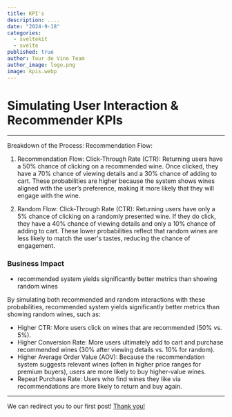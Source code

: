 ```yaml
---
title: KPI's
description: ....
date: "2024-9-18"
categories:
  - sveltekit
  - svelte
published: true
author: Tour de Vino Team
author_image: logo.png
image: kpis.webp
---
```


# Simulating User Interaction & Recommender KPIs

---

Breakdown of the Process:
Recommendation Flow:

1. Recommendation Flow:
   Click-Through Rate (CTR):
   Returning users have a 50% chance of clicking on a recommended wine.
   Once clicked, they have a 70% chance of viewing details and a 30% chance of adding to cart.
   These probabilities are higher because the system shows wines aligned with the user’s preference, making it more likely that they will engage with the wine.

2. Random Flow:
   Click-Through Rate (CTR):
   Returning users have only a 5% chance of clicking on a randomly presented wine.
   If they do click, they have a 40% chance of viewing details and only a 10% chance of adding to cart.
   These lower probabilities reflect that random wines are less likely to match the user's tastes, reducing the chance of engagement.

### Business Impact

- recommended system yields significantly better metrics than showing random wines

By simulating both recommended and random interactions with these probabilities, recommended system yields significantly better metrics than showing random wines, such as:

- Higher CTR: More users click on wines that are recommended (50% vs. 5%).
- Higher Conversion Rate: More users ultimately add to cart and purchase recommended wines (30% after viewing details vs. 10% for random).
- Higher Average Order Value (AOV): Because the recommendation system suggests relevant wines (often in higher price ranges for premium buyers), users are more likely to buy higher-value wines.
- Repeat Purchase Rate: Users who find wines they like via recommendations are more likely to return and buy again.

---

We can redirect you to our first post! [Thank you!](/thank-you-post)
